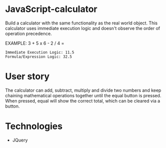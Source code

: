 # JavaScript-calculator
Build a calculator with the same functionality as the real world object. This calculator uses immediate execution logic and doesn't observe the order of operation precedence.
 
 EXAMPLE: 3 + 5 x 6 - 2 / 4 =

    Immediate Execution Logic: 11.5
    Formula/Expression Logic: 32.5

# User story 
The calculator can add, subtract, multiply and divide two numbers and keep chaining mathematical operations together until the equal button is pressed. When pressed, equal will show the correct total, which can be cleared via a button.

# Technologies
 * JQuery

